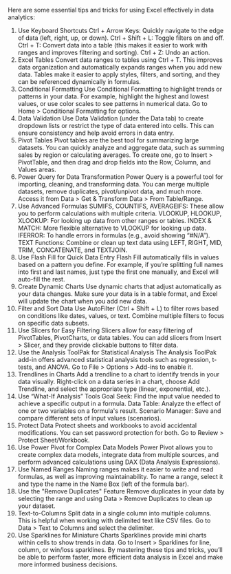 Here are some essential tips and tricks for using Excel effectively in data analytics:

1. Use Keyboard Shortcuts
Ctrl + Arrow Keys: Quickly navigate to the edge of data (left, right, up, or down).
Ctrl + Shift + L: Toggle filters on and off.
Ctrl + T: Convert data into a table (this makes it easier to work with ranges and improves filtering and sorting).
Ctrl + Z: Undo an action.
2. Excel Tables
Convert data ranges to tables using Ctrl + T. This improves data organization and automatically expands ranges when you add new data.
Tables make it easier to apply styles, filters, and sorting, and they can be referenced dynamically in formulas.
3. Conditional Formatting
Use Conditional Formatting to highlight trends or patterns in your data.
For example, highlight the highest and lowest values, or use color scales to see patterns in numerical data.
Go to Home > Conditional Formatting for options.
4. Data Validation
Use Data Validation (under the Data tab) to create dropdown lists or restrict the type of data entered into cells.
This can ensure consistency and help avoid errors in data entry.
5. Pivot Tables
Pivot tables are the best tool for summarizing large datasets.
You can quickly analyze and aggregate data, such as summing sales by region or calculating averages.
To create one, go to Insert > PivotTable, and then drag and drop fields into the Row, Column, and Values areas.
6. Power Query for Data Transformation
Power Query is a powerful tool for importing, cleaning, and transforming data. You can merge multiple datasets, remove duplicates, pivot/unpivot data, and much more.
Access it from Data > Get & Transform Data > From Table/Range.
7. Use Advanced Formulas
SUMIFS, COUNTIFS, AVERAGEIFS: These allow you to perform calculations with multiple criteria.
VLOOKUP, HLOOKUP, XLOOKUP: For looking up data from other ranges or tables.
INDEX & MATCH: More flexible alternative to VLOOKUP for looking up data.
IFERROR: To handle errors in formulas (e.g., avoid showing “#N/A”).
TEXT Functions: Combine or clean up text data using LEFT, RIGHT, MID, TRIM, CONCATENATE, and TEXTJOIN.
8. Use Flash Fill for Quick Data Entry
Flash Fill automatically fills in values based on a pattern you define.
For example, if you’re splitting full names into first and last names, just type the first one manually, and Excel will auto-fill the rest.
9. Create Dynamic Charts
Use dynamic charts that adjust automatically as your data changes.
Make sure your data is in a table format, and Excel will update the chart when you add new data.
10. Filter and Sort Data
Use AutoFilter (Ctrl + Shift + L) to filter rows based on conditions like dates, values, or text.
Combine multiple filters to focus on specific data subsets.
11. Use Slicers for Easy Filtering
Slicers allow for easy filtering of PivotTables, PivotCharts, or data tables.
You can add slicers from Insert > Slicer, and they provide clickable buttons to filter data.
12. Use the Analysis ToolPak for Statistical Analysis
The Analysis ToolPak add-in offers advanced statistical analysis tools such as regression, t-tests, and ANOVA.
Go to File > Options > Add-ins to enable it.
13. Trendlines in Charts
Add a trendline to a chart to identify trends in your data visually.
Right-click on a data series in a chart, choose Add Trendline, and select the appropriate type (linear, exponential, etc.).
14. Use “What-If Analysis” Tools
Goal Seek: Find the input value needed to achieve a specific output in a formula.
Data Table: Analyze the effect of one or two variables on a formula's result.
Scenario Manager: Save and compare different sets of input values (scenarios).
15. Protect Data
Protect sheets and workbooks to avoid accidental modifications. You can set password protection for both.
Go to Review > Protect Sheet/Workbook.
16. Use Power Pivot for Complex Data Models
Power Pivot allows you to create complex data models, integrate data from multiple sources, and perform advanced calculations using DAX (Data Analysis Expressions).
17. Use Named Ranges
Naming ranges makes it easier to write and read formulas, as well as improving maintainability.
To name a range, select it and type the name in the Name Box (left of the formula bar).
18. Use the "Remove Duplicates" Feature
Remove duplicates in your data by selecting the range and using Data > Remove Duplicates to clean up your dataset.
19. Text-to-Columns
Split data in a single column into multiple columns. This is helpful when working with delimited text like CSV files.
Go to Data > Text to Columns and select the delimiter.
20. Use Sparklines for Miniature Charts
Sparklines provide mini charts within cells to show trends in data.
Go to Insert > Sparklines for line, column, or win/loss sparklines.
By mastering these tips and tricks, you’ll be able to perform faster, more efficient data analysis in Excel and make more informed business decisions.